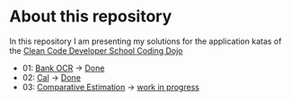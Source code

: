 # About this repository

In this repository I am presenting my solutions for the application katas of the [Clean Code Developer School Coding Dojo](https://ccd-school.de/coding-dojo/ "Coding Dojo")

+ 01: [Bank OCR](https://ccd-school.de/en/coding-dojo/application-katas/bankocr/ "Bank OCR") -> [Done](/01_BankOCR/ "Project Folder")
+ 02: [Cal](https://ccd-school.de/en/coding-dojo/application-katas/cal/ "Cal") -> [Done](/02_Cal/ "Project Folder")
+ 03: [Comparative Estimation](https://paper.dropbox.com/doc/Application-Kata-Comparative-Estimation-m84pq6UJXv1ecqUSSzOBu "Comparative Estimation") -> [work in progress](/03_ComparativeEstimation/ "Project Folder")